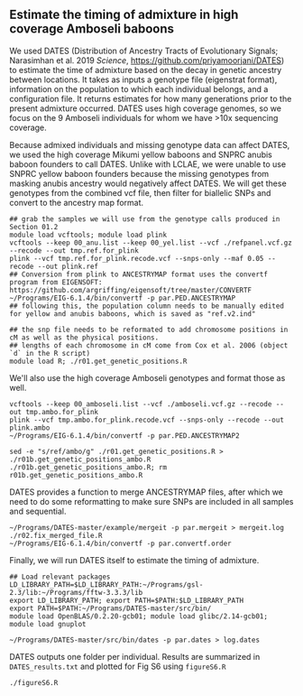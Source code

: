 
## Estimate the timing of admixture in high coverage Amboseli baboons 

We used DATES (Distribution of Ancestry Tracts of Evolutionary Signals; Narasimhan et al. 2019 _Science_, https://github.com/priyamoorjani/DATES) to estimate the time of admixture based on the decay in genetic ancestry between locations. It takes as inputs a genotype file (eigenstrat format), information on the population to which each individual belongs, and a configuration file. It returns estimates for how many generations prior to the present admixture occurred. DATES uses high coverage genomes, so we focus on the 9 Amboseli individuals for whom we have >10x sequencing coverage.  

Because admixed individuals and missing genotype data can affect DATES, we used the high coverage Mikumi yellow baboons and SNPRC anubis baboon founders to call DATES. Unlike with LCLAE, we were unable to use SNPRC yellow baboon founders because the missing genotypes from masking anubis ancestry would negatively affect DATES. We will get these genotypes from the combined vcf file, then filter for biallelic SNPs and convert to the ancestry map format.  

```console 
## grab the samples we will use from the genotype calls produced in Section 01.2
module load vcftools; module load plink
vcftools --keep 00_anu.list --keep 00_yel.list --vcf ./refpanel.vcf.gz --recode --out tmp.ref.for_plink
plink --vcf tmp.ref.for_plink.recode.vcf --snps-only --maf 0.05 --recode --out plink.ref 
## Conversion from plink to ANCESTRYMAP format uses the convertf program from EIGENSOFT: https://github.com/argriffing/eigensoft/tree/master/CONVERTF
~/Programs/EIG-6.1.4/bin/convertf -p par.PED.ANCESTRYMAP
## following this, the population column needs to be manually edited for yellow and anubis baboons, which is saved as "ref.v2.ind"

## the snp file needs to be reformated to add chromosome positions in cM as well as the physical positions. 
## lengths of each chromosome in cM come from Cox et al. 2006 (object `d` in the R script)
module load R; ./r01.get_genetic_positions.R

```

We'll also use the high coverage Amboseli genotypes and format those as well. 

```console
vcftools --keep 00_amboseli.list --vcf ./amboseli.vcf.gz --recode --out tmp.ambo.for_plink
plink --vcf tmp.ambo.for_plink.recode.vcf --snps-only --recode --out plink.ambo 
~/Programs/EIG-6.1.4/bin/convertf -p par.PED.ANCESTRYMAP2

sed -e "s/ref/ambo/g" ./r01.get_genetic_positions.R > ./r01b.get_genetic_positions_ambo.R
./r01b.get_genetic_positions_ambo.R; rm r01b.get_genetic_positions_ambo.R
```

DATES provides a function to merge ANCESTRYMAP files, after which we need to do some reformatting to make sure SNPs are included in all samples and sequential. 

```console
~/Programs/DATES-master/example/mergeit -p par.mergeit > mergeit.log 
./r02.fix_merged_file.R
~/Programs/EIG-6.1.4/bin/convertf -p par.convertf.order
```

Finally, we will run DATES itself to estimate the timing of admixture. 

```console
## Load relevant packages
LD_LIBRARY_PATH=$LD_LIBRARY_PATH:~/Programs/gsl-2.3/lib:~/Programs/fftw-3.3.3/lib
export LD_LIBRARY_PATH; export PATH=$PATH:$LD_LIBRARY_PATH
export PATH=$PATH:~/Programs/DATES-master/src/bin/
module load OpenBLAS/0.2.20-gcb01; module load glibc/2.14-gcb01; module load gnuplot 

~/Programs/DATES-master/src/bin/dates -p par.dates > log.dates 
```

DATES outputs one folder per individual. Results are summarized in `DATES_results.txt` and plotted for Fig S6 using `figureS6.R`

```console
./figureS6.R
```
